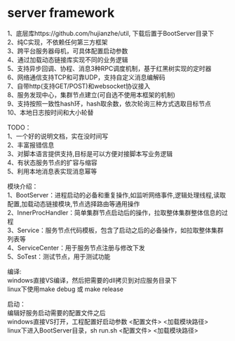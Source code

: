 # server framework

1、底层库https://github.com/hujianzhe/util, 下载后置于BootServer目录下  
2、纯C实现，不依赖任何第三方框架  
3、跨平台服务器母机，可具体配置启动参数  
4、通过加载动态链接库实现不同的业务逻辑  
5、支持异步回调、协程、消息3种RPC调度机制，基于红黑树实现的定时器  
6、网络通信支持TCP和可靠UDP，支持自定义消息编解码  
7、自带http(支持GET/POST)和websocket协议接入  
8、服务发现中心，集群节点建立(可自选不使用本框架的机制)  
9、支持按照一致性hash环，hash取余数，依次轮询三种方式选取目标节点  
10、本地日志按时间和大小轮替  

TODO：  
1、一个好的说明文档，实在没时间写  
2、丰富报错信息  
3、对脚本语言提供支持,目标是可以方便对接脚本写业务逻辑  
4、有状态服务节点的扩容与缩容  
5、利用本地消息表实现消息幂等  

模块介绍：  
1、BootServer：进程启动的必备和重复操作,如监听网络事件,逻辑处理线程,读取配置,加载动态链接模块,节点选择路由等通用操作  
2、InnerProcHandler：简单集群节点启动后的操作，拉取整体集群整体信息的过程  
3、Service：服务节点代码模板，包含了启动之后的必备操作，如拉取整体集群列表等  
4、ServiceCenter：用于服务节点注册与修改下发  
5、SoTest：测试节点，用于测试功能  

编译:  
windows直接VS编译，然后把需要的dll拷贝到对应服务目录下  
linux下使用make debug 或 make release  

启动：  
编辑好服务启动需要的配置文件之后  
windows直接VS打开，工程配置好启动参数  <配置文件> <加载模块路径>    
linux下进入BootServer目录，sh run.sh <配置文件> <加载模块路径>  
